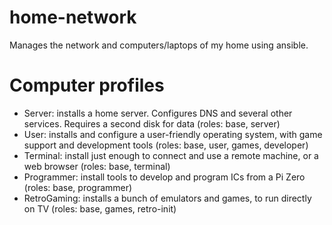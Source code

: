# home-network
Manages the network and computers/laptops of my home using ansible.


# Computer profiles
- Server: installs a home server. Configures DNS and several other services. Requires a second disk for data (roles: base, server)
- User: installs and configure a user-friendly operating system, with game support and development tools (roles: base, user, games, developer)
- Terminal: install just enough to connect and use a remote machine, or a web browser (roles: base, terminal)
- Programmer: install tools to develop and program ICs from a Pi Zero (roles: base, programmer)
- RetroGaming: installs a bunch of emulators and games, to run directly on TV (roles: base, games, retro-init)

